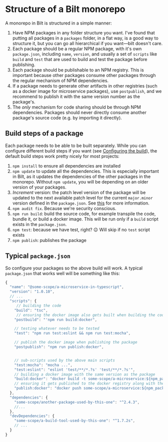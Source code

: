 # Structure of a Bilt monorepo

A monorepo in Bilt is structured in a simple manner:

1. Have NPM packages in any folder structure you want. I've found that putting all
   packages in a `packages` folder, in a flat way, is a good way to structure it, but you can
   go all hierarchical if you want—bilt doesn't care.
1. Each package should be a regular NPM package, with it's own `package.json`, including
   `name`, `version`, and usually a set of `scripts` like `build` and `test` that are used
   to build and test the package before publishing.
1. Each package should be publishable to an NPM registry. This is important because other
   packages consume other packages through the regular mechanism of NPM dependencies.
1. If a package needs to generate other artifacts in other registries (such as a docker image
   for microservice packages), use `postpublish`, and we recommend to publish it with the
   same version number as the package's.
1. The _only_ mechanism for code sharing should be through NPM dependencies. Packages should
   never directly consume another package's source code (e.g. by importing it directly).

## Build steps of a package

Each package needs to be able to be built separately. While you can configure
different build steps if you want
(see [Configuring the build](./docs/reference.md#configuring-build)),
the default build steps work pretty nicely for most projects:

1. `npm install` to ensure all dependencies are installed
1. `npm update` to update all the dependencies.
    This is especially important in Bilt, as it updates
    the dependencies of the other packages in the monorepo. Without `npm update`, you will
    be depending on an older version of your packages.
1. _Increment_ version: the patch level version of the package will be updated to the next
   available patch level for the current `major.minor` version defined in the `package.json`.
   See [this](./how-bilt-works.md#version-increment-how) for more information.
1. `npm audit fix`. Because we're security conscious.
1. `npm run build`: build the source code, for example transpile the code, bundle it,
   or build a docker image. This will be run only if a `build` script exists in the `package.json`.
1. `npm test`: because we have test, right? 😉 Will skip if no `test` script exists
1. `npm publish`: publishes the package

## Typical `package.json`

So configure your packages so the above build will work. A typical `package.json` that works
well will be something like this:

```js
{
  "name": "@some-scope/a-microservice-in-typescript",
  "version": "1.0.10",
  // ...
  "scripts": {
     // building the code
    "build": "tsc",
     // ensuring the docker image also gets built when building the code
    "postbuild": "'npm run build:docker",

    // testing whatever needs to be tested
    "test": "npm run test:eslint && npm run test:mocha",

    // publish the docker image when publishing the package
    "postpublish": "npm run publish:docker",


    // sub-scripts used by the above main scripts
    "test:mocha": "mocha ...",
    "test:eslint": "eslint 'test/**/*.?s' 'test/**/*.?s'",
    // building a docker image with the same version as the package
    "build:docker": "docker build -t some-scope/a-microservice:${npm_package_version}",
    // ensuring it gets published to the docker registry along with the package
    "publish:docker": "docker push some-scope/a-microservice:${npm_package_version}"
  },
  "dependencies": {
    "some-scope/another-package-used-by-this-one": "^2.4.3",
    //...
  },
  "devDependencies": {
    "some-scope/a-build-tool-used-by-this-one": "^1.7.2s",
    // ...
  }
}
```
